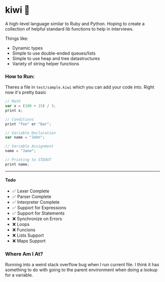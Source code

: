 # kiwi 🥝
A high-level language similar to Ruby and Python. Hoping to create a collection of helpful standard lib functions to help in interviews.

Things like:
- Dynamic types
- Simple to use double-ended queues/lists
- Simple to use heap and tree datastructures
- Variety of string helper functions

### How to Run:
Theres a file in `test/sample.kiwi` which you can add your code into. Right now it's pretty basic

```js
// Math
var x = (100 + 15) / 3;
print x;

// Conditions
print "foo" or "bar";

// Variable Declaration
var name = "John";

// Variable Assignment
name = "Jane";

// Printing to STDOUT
print name;
```

---

#### Todo
- ✅ Lexer Complete
- ✅ Parser Complete
- ✅ Interpreter Complete
- ✅ Support for Expressions
- ✅ Support for Statements
- ❌ Synchronize on Errors
- ❌ Loops
- ❌ Funcions
- ❌ Lists Support
- ❌ Maps Support

### Where Am I At?

Running into a weird stack overflow bug when I run current file.
I think it has something to do with going to the parent environment when doing a lookup for a variable.